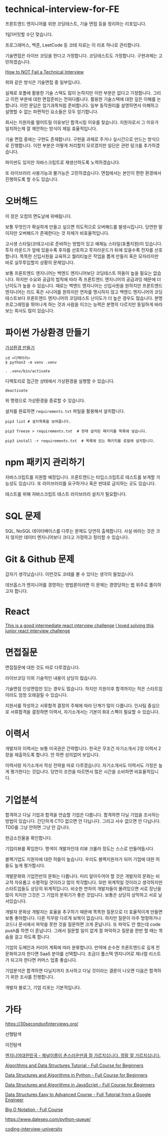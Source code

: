 # technical-interview-for-FE

프론트엔드 엔지니어를 위한 코딩테스트, 기술 면접 등을 정리하는 리포입니다.

1일1커밋할 수단 맞습니다.

프로그래머스, 백준, LeetCode 등 코테 자료는 이 리포 하나로 관리합니다.

기술면접은 라이브 코딩을 한다고 가정합니다. 코딩테스트도 가정합니다. 구현과제는 고민하겠습니다.

[How to NOT Fail a Technical Interview](https://www.youtube.com/watch?v=1t1_a1BZ04o)

위와 같은 방식은 기술면접 중 일부입니다.

실제로 포폴에 활용한 기술 스택도 많이 논하지만 이런 부분은 없다고 가정합니다. 그리고 이런 부분에 대한 면접준비는 전혀다릅니다. 활용한 기술스택에 대한 깊은 이해를 논합니다. 이런 문답은 암기과목처럼 준비합니다. 일부 동작원리를 설명하면서 이해하고 설명할 수 없는 파편적인 요소들은 모두 암기합니다.

회사는 지원자를 떨어트릴 이유보단 합격시킬 이유를 찾습니다. 지원자로서 그 이유가 일치하는제 잘 제안하는 방식이 제일 효율적입니다.

기술 면접 중에는 구현도 존재합니다. 구현을 과제로 주거나 실시간으로 만드는 방식으로 진행합니다. 이런 부분은 어떻게 처리할지 모르겠지만 일단은 관련 링크를 추가하겠습니다.

파이썬도 있지만 자바스크립트로 재생산하도록 노력하겠습니다.

또 라이브러리 사용가능과 불가능은 고민하겠습니다. 면접에서는 본인이 편한 환경에서 진행하도록 할 수도 있습니다.

# 오버해드

이 장은 오컴의 면도날에 위배됩니다.

보통 무엇인가 확실하게 만들고 싶으면 의도적으로 오버해드를 발생시킵니다. 당연한 말이지만 오버해드가 존재한다는 것 자체가 비효율적입니다.

고시생 스타일(코테고시)로 준비하는 방법이 있고 예체능 스타일(포폴지원)이 있습니다. 투자 라운드가 앞에 있을수록 후자를 선호하고 투자라운드가 뒤에 있을수록 전자를 선호합니다. 똑똑한 신입사원을 교육하고 퀄리티높은 작업을 뽑게 만들지 혹은 모자라지만 바로 실무투입할지 상황의 문제입니다.

보통 프론트엔드 엔지니어는 백엔드 엔지니어보단 코딩테스트 허들이 높을 필요는 없습니다. 하지만 수요와 공급의 법칙에 따라 즉 프론트엔드 엔지니어의 공급과잉 때문에 더 난이도가 높을 수 있습니다. 때로는 백엔드 엔지니어는 신입사원을 원하지만 프론트엔드 엔지니어는 리드 혹은 시니어를 원하지만 연차를 명시하지 않고 백엔드 엔지니어의 코딩테스트보다 프론트엔드 엔지니어의 코딩테스트 난이도가 더 높은 경우도 많습니다. 분명 프로그래밍을 뛰어나게 하는 것과 사람을 이끄는 능력은 분명히 다르지만 동일하게 바라보는 회사도 많이 있습니다.

# 파이썬 가상환경 만들기

[가상환경 만들기](https://www.daleseo.com/python-venv/)

```shell
cd <디렉터리>
$ python3 -m venv .venv
```

```shell
. .venv/bin/activate
```

디렉토리로 접근한 상태에서 가상환경을 실행할 수 있습니다.

```
deactivate
```

위 명령으로 가상환경을 종료할 수 있습니다.

설치를 완료하면 `requirements.txt` 파일을 활용해서 설치합니다.

```shell
pip3 list # 설치목록을 보여줍니다.
```

```shell
pip3 freeze > requirements.txt  # 현재 설치된 패키지를 목록에 넣습니다.
```

```shell
pip3 install -r requirements.txt  # 목록에 있는 패키지를 로컬에 설치합니다.
```

# npm 패키지 관리하기

자바스크립트를 지원할 예정입니다. 프론트엔드는 타입스크립트로 테스트를 보게할 가능성도 있습니다. 또 라이브러리를 요구하거나 혹은 반대로 금지하는 곳도 있습니다.

테스트를 위해 자바스크립트 테스트 라이브러리 설치가 필요합니다.

# SQL 문제

SQL, NoSQL 데이터베이스를 다루는 문제도 당연히 출제합니다. 사실 바라는 것은 크지 않지만 데이터 엔지니어보다 크다고 가정하고 정리할 수 있습니다.

# Git & Github 문제

갑자기 생각났습니다. 이런것도 코테를 볼 수 있다는 생각이 들었습니다.

데브옵스가 엔지니어를 경영하는 방법론이라면 이 문제는 경영당하는 법 위주로 풀이하고자 합니다.

# React

[This is a good intermediate react interview challenge](https://www.youtube.com/watch?v=dCCYALKSZEs)
[I loved solving this junior react interview challenge](https://www.youtube.com/watch?v=A0BmLYHLPZs)

# 면접질문

면접질문에 대한 것도 따로 다루겠습니다.

라이브코딩 이외 기술적인 내용이 상당히 많습니다.

기술면접 인성면접만 있는 경우도 많습니다. 하지만 지원이후 합격까지는 작은 스타트업이라도 엄청 오래걸릴 수 있습니다.

지원서를 작성하고 서류합격 결정의 주체에 따라 단계가 많이 다릅니다. 인사팀 중심으로 서류합격을 결정하면 이력서, 자기소개서는 기본이 8대 스펙이 필요할 수 있습니다.

# 이력서

개발자의 이력서는 보통 미국권은 간략합니다. 한국은 무조건 자기소개서 2장 이력서 2장을 제출하도록 합니다. 안 하면 성의없어 보입니다.

이력서랑 자기소개서 작성 전략을 따로 다루겠습니다. 자기소개서도 이력서도 가정은 높게 평가한다는 것입니다. 당연히 조언을 따르면서 많은 시간을 소비하면 비효율적입니다.

# 기업분석

합격하고 다닐 기업과 합격을 연습할 기업은 다릅니다. 합격하면 다닐 기업을 조사하는 방법이 있습니다. 간단하게 CTO 없으면 안 다닙니다. 그리고 사수 없으면 안 다닙니다. TDD를 그냥 안하면 그냥 안 갑니다.

현금소진율을 확인합니다.

기업리뷰를 확입한다. 명색이 개발자인데 리뷰 크롤러 정도는 스스로 만들어둡시다.

블랙기업도 지원자에 대한 허들이 높습니다. 우리도 블랙지원자가 되어 기업에 대한 허들도 높게 평가합시다.

개발문화와 기업전반의 문화는 다릅니다. 미리 알아두어야 할 것은 개발자의 문화는 비교적 자유롭고 수평적일 것이라고 많이 착각합니다. SI만 위계적일 것이라고 생각하지만 스타트업들도 상당히 위계적입니다. 비슷한 연차의 개발자들이 몰려있으면 서로 장난을 많이 치지만 그것은 그 기업의 분위기가 좋은 것입니다. 보통은 상당히 상막하고 서로 날서있습니다.

개발자 문화상 개발자는 효율을 추구하기 때문에 똑똑한 질문으로 더 효율적이게 만들면 보통 좋아합니다. 다른 직무랑 다르게 보복이 없습니다. 하지만 질문이 아주 멍청하거나 코드나 문서에서 파악을 못한 것을 질문하면 크게 혼납니다. 또 파악도 안 했는데 code push를 하면 더 혼납니다. 그래서 질문할 일이 없게 잘 파악하고 질문을 한번 할 때는 목숨을 걸고 하도록 합니다.

기업의 도메인과 커리어 계획에 따라 분류합니다. 만약에 순수한 프론트엔드로 깊게 전문화하고자 한다면 SaaS 분야를 선택합니다. 조금더 풀스택 엔지니어로 제너럴 리스트가 되고자 한다면 커머스 업종 좋습니다.

기업분석은 합격하면 다닐지까지 조사하고 다닐 것이라는 결론이 나오면 다음은 합격하기 위한 조사를 진행합니다.

개발자 블로그, 기업 리포는 기본적입니다.

# 가타

https://30secondsofinterviews.org/

선형탐색

이진탐색

[엔지니어대한민국 - 채널이름이 촌스러운만큼 잘 가르치십니다. 정말 잘 가르치십니다.](https://www.youtube.com/user/damazzang/featured)

[Algorithms and Data Structures Tutorial - Full Course for Beginners](https://youtu.be/8hly31xKli0)

[Data Structures and Algorithms in Python - Full Course for Beginners](https://youtu.be/pkYVOmU3MgA)

[Data Structures and Algorithms in JavaScript - Full Course for Beginners](https://youtu.be/t2CEgPsws3U)

[Data Structures Easy to Advanced Course - Full Tutorial from a Google Engineer](https://youtu.be/RBSGKlAvoiM?t=53)

[Big O Notation - Full Course](https://youtu.be/Mo4vesaut8g)

https://www.daleseo.com/python-queue/

[coding-interview-university](https://github.com/jwasham/coding-interview-university)
